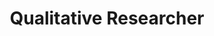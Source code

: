 ---
layout: work-with-us-layout

title: Qualitative Researcher

role: <b> Role </b> <br><br> We are looking for a full-time Social Science Researcher to join our team at Fields of View. You will be required to work with qualitative social data. You must have proficiency in qualitative research methodologies and must also possess a working ability to interpret quantitative data. You will be expected to apply a range of qualitative analytical methods and techniques, including designing of analytical frameworks, executing research projects, analysing and reporting results in various media. <br> <br> We are a multi-disciplinary organisation working in diverse subject matters such as urban planning, energy systems, local governance, climate change, law and justice, housing, etc. Therefore, you must be able to apply research methods in designing studies and analysing data across domain areas. <br> <br> Being a research organisation, we encourage all our researchers to explore new avenues of both research and practice. The candidate will be working in an interdisciplinary team, and has to communicate and work with people from different backgrounds. The ability to simultaneously work on multiple projects and to rapidly switch contexts is non-negotiable. <br> <br> This is a full-time role and will be based in Bangalore, India.

responsibilities: <b> Responsibilities </b> <br> <ul> <li>Undertake secondary data collection using public data sources such as Census of India, World Bank, etc. </li> <li> Execute research projects from start to finish, including collecting, cleaning, processing, analysing and publishing data </li> <li> Independently develop framework of analyses for consolidated primary or secondary data </li> <li> Coordinate with stakeholders for data collection and sharing </li> <li> Communicate research processes and results to audiences from diverse backgrounds </li> <li> Manage projects and team towards the project outcomes </li> <li> Writing up research results in the form of journal articles, conference papers, blogs, or white papers </li> </ul>

skills: <b> Required Skills </b> <br> <ul> <li> A Master’s degree in any of the social sciences, including sociology, economics, anthropology, law, public policy, psychology, statistics or in equivalent fields. </li> <li> Prior experience in field research, either in conducting surveys or ethnographic research </li> <li> Proficiency in qualitative data analysis software such as NVivo, Atlas.ti and data visualisation software such as Tableau or other applications.  </li> <li> Managing databases, cleaning and presenting data in statistical packages of choice. </li> <li> Experience in organising and facilitating Focus Group Discussions (FGDs) </li> <li> Developing and writing case studies </li> <li> Experience in project management and liaising with project partners </li> <li> Simultaneously working on multiple projects </li> <li> Quickly switching contexts </li> <li> Independently planning and managing your work </li> <li> Applying research methods to different subject areas </li> </ul>

additionalSkills: <b> Preferred Skills </b> <ul> <li> Designing primary data collection proposals, including accounting for ethical, privacy and method-specific considerations </li> <li> Proficiency in one or more Indian languages such as Kannada, Tamil, or Hindi </li> <li> Experience in diverse data collection methods such as games, oral histories, online surveys, social media, etc. </li> <li> Experience working with government stakeholders </li> <li> Ability to interpret quantitative data and identify emerging trends for analysis </li> </ul>

whyWorkForFov: <b>Why Work at Fields of View</b> <br> <ul> <li> We pride ourselves in building a collaborative and open environment around our work in building tools for inclusive public policy. This is your chance to become an addition to our coveted multidisciplinary team, that houses individuals from different backgrounds scaling from Journalism to Game Design to Law. </li> <li> We have collaborations with Indian and international universities, and you get access to cutting edge research in data and policy. </li> <li> Depending on your interest, you will contribute to research papers that will be published in major journals. </li> <li> Your work will contribute to real-world applications in addressing social problems. </li> <li> High levels of ownership as part of a small, growing team. </li> <li> We have a generous leave and work-from-home policy and are committed to building an organisational culture of collaboration and trust. </li> <li> We are a non-profit organisation and an equal opportunity employer. We are committed to a safe and vibrant workplace, and highly encourage applications from people from diverse caste, gender, ethnic and religious identities. </li> </ul>

applicationProcess: <b> How To Apply </b> <br><br> If this sounds interesting or exciting to you, please write to work@fieldsofview.in with your CV, a writing sample and a thoughtful cover letter stating why you want to work with us in this role. <br><br> <b> Application Process </b> <br><ol> <li> &nbsp;We will review your application and, upon shortlisting it, set up a quick phone call. The phone call acts as a good way to introduce yourself and for us to let you know a bit more about our work. </li> <li> &nbsp;Having successfully gone through the phone call stage, we will provide you with an assignment. The assignment will involve a cross section of the kind of work you'll do with us. You take as much time as you want to complete the assignment, but we've noted that it takes on average about 7 days to finish. </li> <li> &nbsp;If we like your approach to the assignment, we invite you to spend two days with us. You can pepper us with more questions and get to know the rest of the team. You will also be provided a follow-up task to be performed during those 2 days. Once this is done, and if you like us and we like you, we will extend an offer within a week's time. </li> </ol>

notes: <b>Other Notes</b> <br> <ul> <li>Fields of View is a non-profit organisation.</li> <li>The position is based in Bangalore</li> <li>Our office is in JP Nagar, close to Rangashankara</li></ul>

remuneration: <b> Remuneration </b> <br><br> Rs. 63,250-79,063 per month

ide: Qualitative Researcher

tag: Qualitative Researcher

category: jd

permalink: /projects/work-with-us/qualitativeresearcher/

---